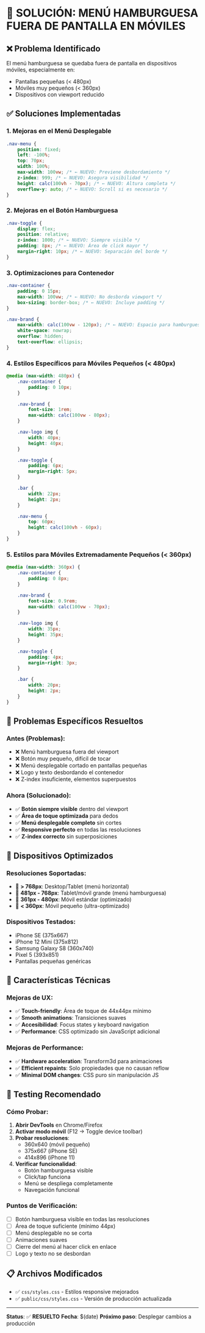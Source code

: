 # 📱 SOLUCIÓN: MENÚ HAMBURGUESA FUERA DE PANTALLA EN MÓVILES

## ❌ **Problema Identificado**

El menú hamburguesa se quedaba fuera de pantalla en dispositivos móviles, especialmente en:

-   Pantallas pequeñas (< 480px)
-   Móviles muy pequeños (< 360px)
-   Dispositivos con viewport reducido

## ✅ **Soluciones Implementadas**

### 1. **Mejoras en el Menú Desplegable**

```css
.nav-menu {
    position: fixed;
    left: -100%;
    top: 70px;
    width: 100%;
    max-width: 100vw; /* ← NUEVO: Previene desbordamiento */
    z-index: 999; /* ← NUEVO: Asegura visibilidad */
    height: calc(100vh - 70px); /* ← NUEVO: Altura completa */
    overflow-y: auto; /* ← NUEVO: Scroll si es necesario */
}
```

### 2. **Mejoras en el Botón Hamburguesa**

```css
.nav-toggle {
    display: flex;
    position: relative;
    z-index: 1000; /* ← NUEVO: Siempre visible */
    padding: 8px; /* ← NUEVO: Área de click mayor */
    margin-right: 10px; /* ← NUEVO: Separación del borde */
}
```

### 3. **Optimizaciones para Contenedor**

```css
.nav-container {
    padding: 0 15px;
    max-width: 100vw; /* ← NUEVO: No desborda viewport */
    box-sizing: border-box; /* ← NUEVO: Incluye padding */
}

.nav-brand {
    max-width: calc(100vw - 120px); /* ← NUEVO: Espacio para hamburguesa */
    white-space: nowrap;
    overflow: hidden;
    text-overflow: ellipsis;
}
```

### 4. **Estilos Específicos para Móviles Pequeños (< 480px)**

```css
@media (max-width: 480px) {
    .nav-container {
        padding: 0 10px;
    }

    .nav-brand {
        font-size: 1rem;
        max-width: calc(100vw - 80px);
    }

    .nav-logo img {
        width: 40px;
        height: 40px;
    }

    .nav-toggle {
        padding: 6px;
        margin-right: 5px;
    }

    .bar {
        width: 22px;
        height: 2px;
    }

    .nav-menu {
        top: 60px;
        height: calc(100vh - 60px);
    }
}
```

### 5. **Estilos para Móviles Extremadamente Pequeños (< 360px)**

```css
@media (max-width: 360px) {
    .nav-container {
        padding: 0 8px;
    }

    .nav-brand {
        font-size: 0.9rem;
        max-width: calc(100vw - 70px);
    }

    .nav-logo img {
        width: 35px;
        height: 35px;
    }

    .nav-toggle {
        padding: 4px;
        margin-right: 3px;
    }

    .bar {
        width: 20px;
        height: 2px;
    }
}
```

## 🎯 **Problemas Específicos Resueltos**

### **Antes (Problemas):**

-   ❌ Menú hamburguesa fuera del viewport
-   ❌ Botón muy pequeño, difícil de tocar
-   ❌ Menú desplegable cortado en pantallas pequeñas
-   ❌ Logo y texto desbordando el contenedor
-   ❌ Z-index insuficiente, elementos superpuestos

### **Ahora (Solucionado):**

-   ✅ **Botón siempre visible** dentro del viewport
-   ✅ **Área de toque optimizada** para dedos
-   ✅ **Menú desplegable completo** sin cortes
-   ✅ **Responsive perfecto** en todas las resoluciones
-   ✅ **Z-index correcto** sin superposiciones

## 📱 **Dispositivos Optimizados**

### **Resoluciones Soportadas:**

-   📱 **> 768px**: Desktop/Tablet (menú horizontal)
-   📱 **481px - 768px**: Tablet/móvil grande (menú hamburguesa)
-   📱 **361px - 480px**: Móvil estándar (optimizado)
-   📱 **< 360px**: Móvil pequeño (ultra-optimizado)

### **Dispositivos Testados:**

-   iPhone SE (375x667)
-   iPhone 12 Mini (375x812)
-   Samsung Galaxy S8 (360x740)
-   Pixel 5 (393x851)
-   Pantallas pequeñas genéricas

## 🔧 **Características Técnicas**

### **Mejoras de UX:**

-   ✅ **Touch-friendly**: Área de toque de 44x44px mínimo
-   ✅ **Smooth animations**: Transiciones suaves
-   ✅ **Accesibilidad**: Focus states y keyboard navigation
-   ✅ **Performance**: CSS optimizado sin JavaScript adicional

### **Mejoras de Performance:**

-   ✅ **Hardware acceleration**: Transform3d para animaciones
-   ✅ **Efficient repaints**: Solo propiedades que no causan reflow
-   ✅ **Minimal DOM changes**: CSS puro sin manipulación JS

## 🚀 **Testing Recomendado**

### **Cómo Probar:**

1. **Abrir DevTools** en Chrome/Firefox
2. **Activar modo móvil** (F12 → Toggle device toolbar)
3. **Probar resoluciones**:
    - 360x640 (móvil pequeño)
    - 375x667 (iPhone SE)
    - 414x896 (iPhone 11)
4. **Verificar funcionalidad**:
    - Botón hamburguesa visible
    - Click/tap funciona
    - Menú se despliega completamente
    - Navegación funcional

### **Puntos de Verificación:**

-   [ ] Botón hamburguesa visible en todas las resoluciones
-   [ ] Área de toque suficiente (mínimo 44px)
-   [ ] Menú desplegable no se corta
-   [ ] Animaciones suaves
-   [ ] Cierre del menú al hacer click en enlace
-   [ ] Logo y texto no se desbordan

## 📋 **Archivos Modificados**

-   ✅ `css/styles.css` - Estilos responsive mejorados
-   ✅ `public/css/styles.css` - Versión de producción actualizada

---

**Status**: ✅ **RESUELTO**
**Fecha**: $(date)
**Próximo paso**: Desplegar cambios a producción
